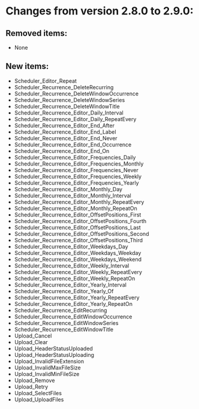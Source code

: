 # Changes from version 2.8.0 to 2.9.0:

## Removed items:
  * None

## New items:
  * Scheduler_Editor_Repeat
  * Scheduler_Recurrence_DeleteRecurring
  * Scheduler_Recurrence_DeleteWindowOccurrence
  * Scheduler_Recurrence_DeleteWindowSeries
  * Scheduler_Recurrence_DeleteWindowTitle
  * Scheduler_Recurrence_Editor_Daily_Interval
  * Scheduler_Recurrence_Editor_Daily_RepeatEvery
  * Scheduler_Recurrence_Editor_End_After
  * Scheduler_Recurrence_Editor_End_Label
  * Scheduler_Recurrence_Editor_End_Never
  * Scheduler_Recurrence_Editor_End_Occurrence
  * Scheduler_Recurrence_Editor_End_On
  * Scheduler_Recurrence_Editor_Frequencies_Daily
  * Scheduler_Recurrence_Editor_Frequencies_Monthly
  * Scheduler_Recurrence_Editor_Frequencies_Never
  * Scheduler_Recurrence_Editor_Frequencies_Weekly
  * Scheduler_Recurrence_Editor_Frequencies_Yearly
  * Scheduler_Recurrence_Editor_Monthly_Day
  * Scheduler_Recurrence_Editor_Monthly_Interval
  * Scheduler_Recurrence_Editor_Monthly_RepeatEvery
  * Scheduler_Recurrence_Editor_Monthly_RepeatOn
  * Scheduler_Recurrence_Editor_OffsetPositions_First
  * Scheduler_Recurrence_Editor_OffsetPositions_Fourth
  * Scheduler_Recurrence_Editor_OffsetPositions_Last
  * Scheduler_Recurrence_Editor_OffsetPositions_Second
  * Scheduler_Recurrence_Editor_OffsetPositions_Third
  * Scheduler_Recurrence_Editor_Weekdays_Day
  * Scheduler_Recurrence_Editor_Weekdays_Weekday
  * Scheduler_Recurrence_Editor_Weekdays_Weekend
  * Scheduler_Recurrence_Editor_Weekly_Interval
  * Scheduler_Recurrence_Editor_Weekly_RepeatEvery
  * Scheduler_Recurrence_Editor_Weekly_RepeatOn
  * Scheduler_Recurrence_Editor_Yearly_Interval
  * Scheduler_Recurrence_Editor_Yearly_Of
  * Scheduler_Recurrence_Editor_Yearly_RepeatEvery
  * Scheduler_Recurrence_Editor_Yearly_RepeatOn
  * Scheduler_Recurrence_EditRecurring
  * Scheduler_Recurrence_EditWindowOccurrence
  * Scheduler_Recurrence_EditWindowSeries
  * Scheduler_Recurrence_EditWindowTitle
  * Upload_Cancel
  * Upload_Clear
  * Upload_HeaderStatusUploaded
  * Upload_HeaderStatusUploading
  * Upload_InvalidFileExtension
  * Upload_InvalidMaxFileSize
  * Upload_InvalidMinFileSize
  * Upload_Remove
  * Upload_Retry
  * Upload_SelectFiles
  * Upload_UploadFiles